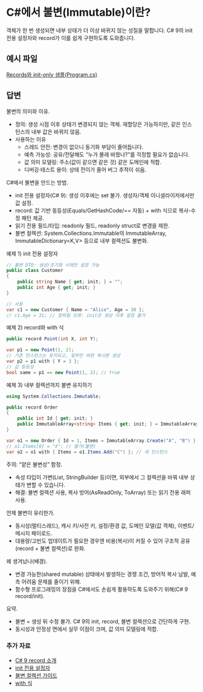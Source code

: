 # C#에서 불변(Immutable)이란?

객체가 한 번 생성되면 내부 상태가 더 이상 바뀌지 않는 성질을 말합니다. C# 9의 init 전용 설정자와 record가 이를 쉽게 구현하도록 도와줍니다.
  
## 예시 파일

[Records와 init-only 샘플(Program.cs)](https://github.com/dotnet/samples/blob/main/snippets/csharp/records/record-types/Program.cs)

## 답변

불변의 의미와 이유. 
- 정의: 생성 시점 이후 상태가 변경되지 않는 객체. 재할당은 가능하지만, 같은 인스턴스의 내부 값은 바뀌지 않음.
- 사용하는 이유
  - 스레드 안전: 변경이 없으니 동기화 부담이 줄어듭니다.
  - 예측 가능성: 공유/전달해도 “누가 몰래 바꿨나?”를 걱정할 필요가 없습니다.
  - 값 의미 모델링: 주소(값이 같으면 같은 것) 같은 도메인에 적합.
  - 디버깅·테스트 용이: 상태 전이가 줄어 버그 추적이 쉬움.

C#에서 불변을 만드는 방법. 
- init 전용 설정자(C# 9): 생성 이후에는 set 불가. 생성자/객체 이니셜라이저에서만 값 설정.
- record: 값 기반 동등성(Equals/GetHashCode/== 자동) + with 식으로 복사-수정 패턴 제공.
- 읽기 전용 필드/타입: readonly 필드, readonly struct로 변경을 제한.
- 불변 컬렉션: System.Collections.Immutable의 ImmutableArray<T>, ImmutableDictionary<K,V> 등으로 내부 컬렉션도 불변화.

예제 1) init 전용 설정자

````csharp
// 불변 DTO: 생성/초기화 시에만 설정 가능
public class Customer
{
    public string Name { get; init; } = "";
    public int Age { get; init; }
}

// 사용
var c1 = new Customer { Name = "Alice", Age = 30 };
// c1.Age = 31; // 컴파일 오류: init은 생성 이후 설정 불가
````

예제 2) record와 with 식

````csharp
public record Point(int X, int Y);

var p1 = new Point(1, 2);
// 기존 인스턴스는 유지되고, 일부만 바뀐 복사본 생성
var p2 = p1 with { Y = 3 };
// 값 동등성
bool same = p1 == new Point(1, 2); // true
````

예제 3) 내부 컬렉션까지 불변 유지하기

````csharp
using System.Collections.Immutable;

public record Order
{
    public int Id { get; init; }
    public ImmutableArray<string> Items { get; init; } = ImmutableArray<string>.Empty;
}

var o1 = new Order { Id = 1, Items = ImmutableArray.Create("A", "B") };
// o1.Items[0] = "X"; // 불가(불변)
var o2 = o1 with { Items = o1.Items.Add("C") }; // 새 인스턴스
````

주의: “얕은 불변성” 함정. 
- 속성 타입이 가변(List<T>, StringBuilder 등)이면, 외부에서 그 컬렉션을 바꿔 내부 상태가 변할 수 있습니다.
- 해결: 불변 컬렉션 사용, 복사 방어(AsReadOnly, ToArray) 또는 읽기 전용 래퍼 사용.

언제 불변이 유리한가. 
- 동시성(멀티스레드), 캐시 키/사전 키, 설정/환경 값, 도메인 모델(값 객체), 이벤트/메시지 페이로드.
- 대용량/고빈도 업데이트가 필요한 경우엔 비용(복사)이 커질 수 있어 구조적 공유(record + 불변 컬렉션)로 완화.

왜 생겨났나(배경). 
- 변경 가능한(shared mutable) 상태에서 발생하는 경쟁 조건, 방어적 복사 남발, 예측 어려움 문제를 줄이기 위해.
- 함수형 프로그래밍의 장점을 C#에서도 손쉽게 활용하도록 도와주기 위해(C# 9 record/init).

요약. 
- 불변 = 생성 뒤 수정 불가. C# 9의 init, record, 불변 컬렉션으로 간단하게 구현.
- 동시성과 안정성 면에서 실무 이점이 크며, 값 의미 모델링에 적합.

### 추가 자료

- [C# 9 record 소개](https://learn.microsoft.com/dotnet/csharp/language-reference/builtin-types/record)
- [init 전용 설정자](https://learn.microsoft.com/dotnet/csharp/language-reference/keywords/init)
- [불변 컬렉션 가이드](https://learn.microsoft.com/dotnet/standard/collections/immutable)
- [with 식](https://learn.microsoft.com/dotnet/csharp/language-reference/operators/with-expression)